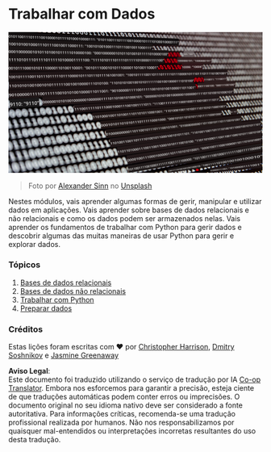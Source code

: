 <!--
CO_OP_TRANSLATOR_METADATA:
{
  "original_hash": "abc3309ab41bc5a7846f70ee1a055838",
  "translation_date": "2025-08-24T20:52:00+00:00",
  "source_file": "2-Working-With-Data/README.md",
  "language_code": "pt"
}
-->
# Trabalhar com Dados

![amor pelos dados](../../../translated_images/data-love.a22ef29e6742c852505ada062920956d3d7604870b281a8ca7c7ac6f37381d5a.pt.jpg)
> Foto por <a href="https://unsplash.com/@swimstaralex?utm_source=unsplash&utm_medium=referral&utm_content=creditCopyText">Alexander Sinn</a> no <a href="https://unsplash.com/s/photos/data?utm_source=unsplash&utm_medium=referral&utm_content=creditCopyText">Unsplash</a>
  
Nestes módulos, vais aprender algumas formas de gerir, manipular e utilizar dados em aplicações. Vais aprender sobre bases de dados relacionais e não relacionais e como os dados podem ser armazenados nelas. Vais aprender os fundamentos de trabalhar com Python para gerir dados e descobrir algumas das muitas maneiras de usar Python para gerir e explorar dados. 

### Tópicos

1. [Bases de dados relacionais](05-relational-databases/README.md)
2. [Bases de dados não relacionais](06-non-relational/README.md)
3. [Trabalhar com Python](07-python/README.md)
4. [Preparar dados](08-data-preparation/README.md)

### Créditos

Estas lições foram escritas com ❤️ por [Christopher Harrison](https://twitter.com/geektrainer), [Dmitry Soshnikov](https://twitter.com/shwars) e [Jasmine Greenaway](https://twitter.com/paladique)

**Aviso Legal**:  
Este documento foi traduzido utilizando o serviço de tradução por IA [Co-op Translator](https://github.com/Azure/co-op-translator). Embora nos esforcemos para garantir a precisão, esteja ciente de que traduções automáticas podem conter erros ou imprecisões. O documento original no seu idioma nativo deve ser considerado a fonte autoritativa. Para informações críticas, recomenda-se uma tradução profissional realizada por humanos. Não nos responsabilizamos por quaisquer mal-entendidos ou interpretações incorretas resultantes do uso desta tradução.